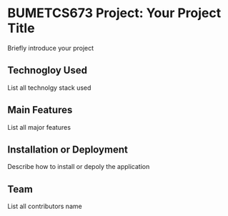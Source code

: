 # BUMETCS673 Project: Your Project Title
Briefly introduce your project 
## Technogloy Used 
List all technolgy stack used
## Main Features
List all major features 
## Installation or Deployment
Describe how to install or depoly the application
## Team
List all contributors name
